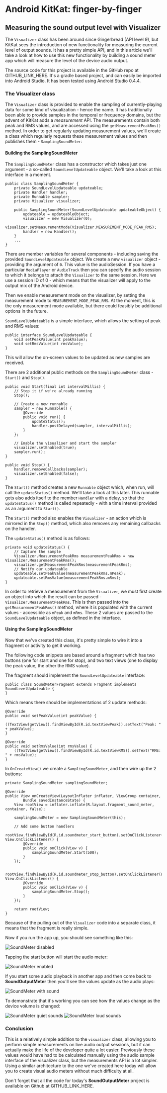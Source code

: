 # Android KitKat: finger-by-finger 

## Measuring the sound output level with Visualizer

The `Visualizer` class has been around since Gingerbread (API level 9), but
KitKat sees the introduction of new functionality for measuring the current
level of output sounds. It has a pretty simple API, and in this article we'll
take a look at how to use this new functionality by building a sound meter app
which will measure the level of the device audio output.

The source code for this project is available in the GitHub repo at
GITHUB_LINK_HERE. It's a gradle based project, and can easily be imported into
Android Studio. It has been tested using Android Studio 0.4.4.


### The Visualizer class

The `Visualizer` class is provided to enable the sampling of currently-playing
data for some kind of visualization - hence the name. It has traditionally been
able to provide samples in the temporal or frequency domains, but the advent of
KitKat adds a _measurement_ API. The measurements contain both peak and RMS values,
and are accessed using the `getMeasurementPeakRms()` method. In order to get
regularly updating measurement values, we'll create a class which regularly
requests these measurement values and then publishes them - `SamplingSoundMeter`:

#### Building the SamplingSoundMeter

The `SamplingSoundMeter` class has a constructor which takes just one argument -
a so-called `SoundLevelUpdateable` object. We'll take a look at this interface in
a moment.

    public class SamplingSoundMeter {
        private SoundLevelUpdateable updateable;
        private Handler handler;
        private Runnable sampler;
        private Visualizer visualizer;

        public SamplingSoundMeter(SoundLevelUpdateable updateableObject) {
            updateable = updateableObject;
            visualizer = new Visualizer(0);
            visualizer.setMeasurementMode(Visualizer.MEASUREMENT_MODE_PEAK_RMS);
            handler = new Handler();
        }
        ...
    }

There are member variables for several components - including saving the provided
`SoundLevelUpdateable` object. We create a new `visualizer` object - providing
the argument of `0`. This value is the audioSession. If you have a particular
`MediaPlayer` or `AudioTrack` then you can specify the audio session to which it
belongs to attach the `Visualizer` to the same session. Here we use a session ID
of 0 - which means that the visualizer will apply to the output mix of the Android
device.

Then we enable measurement mode on the visualizer, by setting the measurement mode to
`MEASUREMENT_MODE_PEAK_RMS`. At the moment, this is the only measurement mode
available, but there could feasibly be additional options in the future.

`SoundLevelUpdateable` is a simple interface, which allows the setting of peak and
RMS values:

    public interface SoundLevelUpdateable {
        void setPeakValue(int peakValue);
        void setRmsValue(int rmsValue);
    }

This will allow the on-screen values to be updated as new samples are received.

There are 2 additional public methods on the `SamplingSoundMeter` class - `Start()`
and `Stop()`.

    public void Start(final int intervalMillis) {
        // Stop it if we're already running
        Stop();

        // Create a new runnable
        sampler = new Runnable() {
            @Override
            public void run() {
                updateStatus();
                handler.postDelayed(sampler, intervalMillis);
            }
        };

        // Enable the visualiser and start the sampler
        visualizer.setEnabled(true);
        sampler.run();
    }

    public void Stop() {
        handler.removeCallbacks(sampler);
        visualizer.setEnabled(false);
    }

The `Start()` method creates a new `Runnable` object which, when run, will call
the `updateStatus()` method. We'll take a look at this later. This runnable gets
also adds itself to the member `Handler` with a delay, so that the `updateStatus()`
method is called repeatedly - with a time interval provided as an argument to
`Start()`.

The `Start()` method also enables the `Visualizer` - an action which is mirrored
in the `Stop()` method, which also removes any remaining callbacks on the handler.

The `updateStatus()` method is as follows:

    private void updateStatus() {
        // Capture the sample
        Visualizer.MeasurementPeakRms measurementPeakRms = new Visualizer.MeasurementPeakRms();
        visualizer.getMeasurementPeakRms(measurementPeakRms);
        // Notify our updateable
        updateable.setPeakValue(measurementPeakRms.mPeak);
        updateable.setRmsValue(measurementPeakRms.mRms);
    }

In order to retrieve a measurement from the `Visualizer`, we must first create an
object into which the result can be passed - `Visualizer.MeasurementPeakRms`. This
is then passed into the `getMeasurementPeakRms()` method, where it is populated
with the current values - accessible as `mPeak` and `mRms`. These 2 values are
passed to the `SoundLevelUpdateable` object, as defined in the interface.


#### Using the SamplingSoundMeter

Now that we've created this class, it's pretty simple to wire it into a fragment
or activity to get it working.

The following code snippets are based around a fragment which has two buttons (one
for start and one for stop), and two text views (one to display the peak value,
the other the RMS value).

The fragment should implement the `SoundLevelUpdateable` interface:

    public class SoundMeterFragment extends Fragment implements SoundLevelUpdateable {
    }

Which means there should be implementations of 2 update methods:

    @Override
    public void setPeakValue(int peakValue) {
        ((TextView)getView().findViewById(R.id.textViewPeak)).setText("Peak: " + peakValue);
    }

    @Override
    public void setRmsValue(int rmsValue) {
        ((TextView)getView().findViewById(R.id.textViewRMS)).setText("RMS: " + rmsValue);
    }

In `OnCreateView()` we create a `SamplingSoundMeter`, and then wire up the 2
buttons:

    private SamplingSoundMeter samplingSoundMeter;

    @Override
    public View onCreateView(LayoutInflater inflater, ViewGroup container,
            Bundle savedInstanceState) {
        View rootView = inflater.inflate(R.layout.fragment_sound_meter, container, false);

        samplingSoundMeter = new SamplingSoundMeter(this);

        // Add some button handlers
        rootView.findViewById(R.id.soundmeter_start_button).setOnClickListener(new View.OnClickListener() {
            @Override
            public void onClick(View v) {
                samplingSoundMeter.Start(500);
            }
        });

        rootView.findViewById(R.id.soundmeter_stop_button).setOnClickListener(new View.OnClickListener() {
            @Override
            public void onClick(View v) {
                samplingSoundMeter.Stop();
            }
        });

        return rootView;
    }

Because of the pulling out of the `Visualizer` code into a separate class, it means
that the fragment is really simple.

Now if you run the app up, you should see something like
this:

![SoundMeter disabled](img/sound_meter_disabled.png)

Tapping the start button will start the audio meter:

![SoundMeter enabled](img/sound_meter_no_sound.png)

If you start some audio playback in another app and then come back to __SoundOutputMeter__
then you'll see the values update as the audio plays:

![SoundMeter with sound](img/sound_meter_enabled.png)

To demonstrate that it's working you can see how the values change as the device
volume is changed:

![SoundMeter quiet sounds](img/sound_meter_quiet.png)
![SoundMeter loud sounds](img/sound_meter_loud.png)

### Conclusion

This is a relatively simple addition to the `visualizer` class, allowing you to
perform simple measurements on live audio output sessions, but it can actually
make the life of the developer quite a lot easier. Previously these values
would have had to be calculated manually using the audio sample interface of the
visualizer class, but the measurements API is a lot simpler. Using a similar
architecture to the one we've created here today will allow you to create visual
audio meters without much difficulty at all.

Don't forget that all the code for today's __SoundOutputMeter__ project is
available on Github at GITHUB_LINK_HERE.

